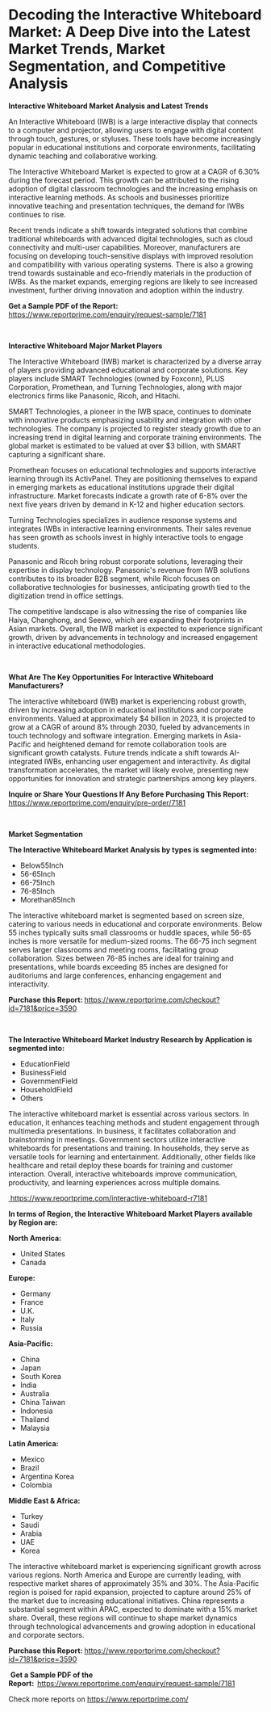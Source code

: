 <p><h1>Decoding the Interactive Whiteboard Market: A Deep Dive into the Latest Market Trends, Market Segmentation, and Competitive Analysis</h1></p><p><strong>Interactive Whiteboard Market Analysis and Latest Trends</strong></p>
<p><p>An Interactive Whiteboard (IWB) is a large interactive display that connects to a computer and projector, allowing users to engage with digital content through touch, gestures, or styluses. These tools have become increasingly popular in educational institutions and corporate environments, facilitating dynamic teaching and collaborative working.</p><p>The Interactive Whiteboard Market is expected to grow at a CAGR of 6.30% during the forecast period. This growth can be attributed to the rising adoption of digital classroom technologies and the increasing emphasis on interactive learning methods. As schools and businesses prioritize innovative teaching and presentation techniques, the demand for IWBs continues to rise. </p><p>Recent trends indicate a shift towards integrated solutions that combine traditional whiteboards with advanced digital technologies, such as cloud connectivity and multi-user capabilities. Moreover, manufacturers are focusing on developing touch-sensitive displays with improved resolution and compatibility with various operating systems. There is also a growing trend towards sustainable and eco-friendly materials in the production of IWBs. As the market expands, emerging regions are likely to see increased investment, further driving innovation and adoption within the industry.</p></p>
<p><strong>Get a Sample PDF of the Report:&nbsp;</strong> <a href="https://www.reportprime.com/enquiry/request-sample/7181?utm_campaign=2754&utm_medium=2&utm_source=Github&utm_content=ia&utm_term=19032025&utm_id=interactive-whiteboard">https://www.reportprime.com/enquiry/request-sample/7181</a></p>
<p>&nbsp;</p>
<p><strong>Interactive Whiteboard Major Market Players</strong></p>
<p><p>The Interactive Whiteboard (IWB) market is characterized by a diverse array of players providing advanced educational and corporate solutions. Key players include SMART Technologies (owned by Foxconn), PLUS Corporation, Promethean, and Turning Technologies, along with major electronics firms like Panasonic, Ricoh, and Hitachi.</p><p>SMART Technologies, a pioneer in the IWB space, continues to dominate with innovative products emphasizing usability and integration with other technologies. The company is projected to register steady growth due to an increasing trend in digital learning and corporate training environments. The global market is estimated to be valued at over $3 billion, with SMART capturing a significant share.</p><p>Promethean focuses on educational technologies and supports interactive learning through its ActivPanel. They are positioning themselves to expand in emerging markets as educational institutions upgrade their digital infrastructure. Market forecasts indicate a growth rate of 6-8% over the next five years driven by demand in K-12 and higher education sectors.</p><p>Turning Technologies specializes in audience response systems and integrates IWBs in interactive learning environments. Their sales revenue has seen growth as schools invest in highly interactive tools to engage students.</p><p>Panasonic and Ricoh bring robust corporate solutions, leveraging their expertise in display technology. Panasonic's revenue from IWB solutions contributes to its broader B2B segment, while Ricoh focuses on collaborative technologies for businesses, anticipating growth tied to the digitization trend in office settings.</p><p>The competitive landscape is also witnessing the rise of companies like Haiya, Changhong, and Seewo, which are expanding their footprints in Asian markets. Overall, the IWB market is expected to experience significant growth, driven by advancements in technology and increased engagement in interactive educational methodologies.</p></p>
<p>&nbsp;</p>
<p><strong>What Are The Key Opportunities For Interactive Whiteboard Manufacturers?</strong></p>
<p><p>The interactive whiteboard (IWB) market is experiencing robust growth, driven by increasing adoption in educational institutions and corporate environments. Valued at approximately $4 billion in 2023, it is projected to grow at a CAGR of around 8% through 2030, fueled by advancements in touch technology and software integration. Emerging markets in Asia-Pacific and heightened demand for remote collaboration tools are significant growth catalysts. Future trends indicate a shift towards AI-integrated IWBs, enhancing user engagement and interactivity. As digital transformation accelerates, the market will likely evolve, presenting new opportunities for innovation and strategic partnerships among key players.</p></p>
<p><strong>Inquire or Share Your Questions If Any Before Purchasing This Report:</strong> <a href="https://www.reportprime.com/enquiry/pre-order/7181?utm_campaign=2754&utm_medium=2&utm_source=Github&utm_content=ia&utm_term=19032025&utm_id=interactive-whiteboard">https://www.reportprime.com/enquiry/pre-order/7181</a></p>
<p>&nbsp;</p>
<p><strong>Market Segmentation</strong></p>
<p><strong>The Interactive Whiteboard Market Analysis by types is segmented into:</strong></p>
<p><ul><li>Below55Inch</li><li>56-65Inch</li><li>66-75Inch</li><li>76-85Inch</li><li>Morethan85Inch</li></ul></p>
<p><p>The interactive whiteboard market is segmented based on screen size, catering to various needs in educational and corporate environments. Below 55 inches typically suits small classrooms or huddle spaces, while 56-65 inches is more versatile for medium-sized rooms. The 66-75 inch segment serves larger classrooms and meeting rooms, facilitating group collaboration. Sizes between 76-85 inches are ideal for training and presentations, while boards exceeding 85 inches are designed for auditoriums and large conferences, enhancing engagement and interactivity.</p></p>
<p><strong>Purchase this Report:&nbsp;</strong><a href="https://www.reportprime.com/checkout?id=7181&price=3590&utm_campaign=2754&utm_medium=2&utm_source=Github&utm_content=ia&utm_term=19032025&utm_id=interactive-whiteboard">https://www.reportprime.com/checkout?id=7181&price=3590</a></p>
<p>&nbsp;</p>
<p><strong>The Interactive Whiteboard Market Industry Research by Application is segmented into:</strong></p>
<p><ul><li>EducationField</li><li>BusinessField</li><li>GovernmentField</li><li>HouseholdField</li><li>Others</li></ul></p>
<p><p>The interactive whiteboard market is essential across various sectors. In education, it enhances teaching methods and student engagement through multimedia presentations. In business, it facilitates collaboration and brainstorming in meetings. Government sectors utilize interactive whiteboards for presentations and training. In households, they serve as versatile tools for learning and entertainment. Additionally, other fields like healthcare and retail deploy these boards for training and customer interaction. Overall, interactive whiteboards improve communication, productivity, and learning experiences across multiple domains.</p></p>
<p><a href="https://www.reportprime.com/interactive-whiteboard-r7181?utm_campaign=2754&utm_medium=2&utm_source=Github&utm_content=ia&utm_term=19032025&utm_id=interactive-whiteboard">&nbsp;https://www.reportprime.com/interactive-whiteboard-r7181</a></p>
<p><strong>In terms of Region, the Interactive Whiteboard Market Players available by Region are:</strong></p>
<p>
    <p> <strong> North America: </strong>
        <ul>
            <li>United States</li>
            <li>Canada</li>
        </ul>
        </p> 
    <p> <strong> Europe: </strong>
        <ul>
            <li>Germany</li>
            <li>France</li>
            <li>U.K.</li>
            <li>Italy</li>
            <li>Russia</li>
        </ul>
        </p> 
    <p> <strong> Asia-Pacific: </strong>
        <ul>
            <li>China</li>
            <li>Japan</li>
            <li>South Korea</li>
            <li>India</li>
            <li>Australia</li>
            <li>China Taiwan</li>
            <li>Indonesia</li>
            <li>Thailand</li>
            <li>Malaysia</li>
        </ul>
        </p> 
    <p> <strong> Latin America: </strong>
        <ul>
            <li>Mexico</li>
            <li>Brazil</li>
            <li>Argentina Korea</li>
            <li>Colombia</li>
        </ul>
        </p> 
    <p> <strong> Middle East & Africa: </strong>
        <ul>
            <li>Turkey</li>
            <li>Saudi</li>
            <li>Arabia</li>
            <li>UAE</li>
            <li>Korea</li>
        </ul>
    </p>
    </p>
<p><p>The interactive whiteboard market is experiencing significant growth across various regions. North America and Europe are currently leading, with respective market shares of approximately 35% and 30%. The Asia-Pacific region is poised for rapid expansion, projected to capture around 25% of the market due to increasing educational initiatives. China represents a substantial segment within APAC, expected to dominate with a 15% market share. Overall, these regions will continue to shape market dynamics through technological advancements and growing adoption in educational and corporate sectors.</p></p>
<p><strong>Purchase this Report: </strong><a href="https://www.reportprime.com/checkout?id=7181&price=3590&utm_campaign=2754&utm_medium=2&utm_source=Github&utm_content=ia&utm_term=19032025&utm_id=interactive-whiteboard">https://www.reportprime.com/checkout?id=7181&price=3590</a></p>
<p>&nbsp;<strong>Get a Sample PDF of the Report:&nbsp;&nbsp;</strong><a href="https://www.reportprime.com/enquiry/request-sample/7181?utm_campaign=2754&utm_medium=2&utm_source=Github&utm_content=ia&utm_term=19032025&utm_id=interactive-whiteboard">https://www.reportprime.com/enquiry/request-sample/7181</a></p>
<p><strong></strong></p>
<p>Check more reports on <a href="https://www.reportprime.com/?utm_campaign=2754&utm_medium=2&utm_source=Github&utm_content=ia&utm_term=19032025&utm_id=interactive-whiteboard">https://www.reportprime.com/</a></p>